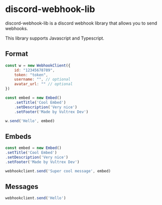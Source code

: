 # discord-webhook-lib

discord-webhook-lib is a discord webhook library that allows you to send webhooks. 

This library supports Javascript and Typescript. 

## Format
```javascript
const w = new WebhookClient({
    id: "12345678789",
    token: "token",
    username: "", // optional
    avatar_url: "" // optional
})

const embed = new Embed()
    .setTitle('Cool Embed')
    .setDescription('Very nice')
    .setFooter('Made by Vultrex Dev') 

w.send('Hello', embed)
```

## Embeds
```javascript
const embed = new Embed()
.setTitle('Cool Embed')
.setDescription('Very nice')
.setFooter('Made by Vultrex Dev')

webhookclient.send('Super cool message', embed)
```

## Messages
```javascript
webhookclient.send('Hello')
```